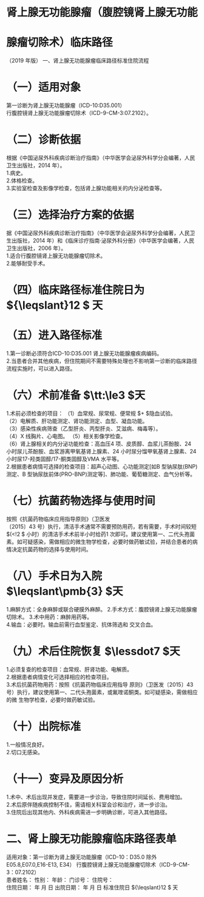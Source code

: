 # 肾上腺无功能腺瘤（腹腔镜肾上腺无功能  
# 腺瘤切除术）临床路径  
（2019 年版） 一、肾上腺无功能腺瘤临床路径标准住院流程  
# （一）适用对象  
第一诊断为肾上腺无功能腺瘤（ICD-10:D35.001）  
行腹腔镜肾上腺无功能腺瘤切除术（ICD-9-CM-3:07.2102）。  
# （二）诊断依据  
根据《中国泌尿外科疾病诊断治疗指南》（中华医学会泌尿外科学分会编著，人民卫生出版社，2014 年）。  
1.病史。  
2.体格检查。  
3.实验室检查及影像学检查，包括肾上腺功能相关的内分泌检查等。  
# （三）选择治疗方案的依据  
据《中国泌尿外科疾病诊断治疗指南》（中华医学会泌尿外科学分会编著，人民卫生出版社，2014 年）和《临床诊疗指南·泌尿外科分册》（中华医学会编著，人民卫生出版社，2006 年）。  
1.适合行腹腔镜肾上腺无功能腺瘤切除术。  
2.能够耐受手术。  
# （四）临床路径标准住院日为 ${\leqslant}12 $ 天  
# （五）进入路径标准  
1.第一诊断必须符合ICD-10:D35.001 肾上腺无功能腺瘤疾病编码。  
2.当患者合并其他疾病，但住院期间不需要特殊处理也不影响第一诊断的临床路径流程实施时，可以进入路径。  
# （六）术前准备 $\tt:\le3 $天  
1.术前必须检查的项目： （1）血常规、尿常规、便常规 $+ $隐血试验。  
（2）电解质、肝功能测定、肾功能测定、血型、凝血功能。  
（3）感染性疾病筛查（乙型肝炎、丙型肝炎、艾滋病、梅毒等）。  
（4）X 线胸片、心电图。 （5）相关影像学检查。  
（6）肾上腺相关的内分泌功能检查：高血压4 项、皮质醇、血浆儿茶酚胺、24 小时尿儿茶酚胺、血浆游离甲氧基肾上腺素、24 小时尿分馏甲氧基肾上腺素、24 小时尿17-羟类固醇/17-酮类固醇及VMA 水平等。  
2.根据患者病情可选择的检查项目：超声心动图、心功能测定[如B 型钠尿肽(BNP)测定、B 型钠尿肽前体(PRO-BNP)测定等]、肺功能、葡萄糖测定、血气分析等。  
# （七）抗菌药物选择与使用时间  
按照《抗菌药物临床应用指导原则》（卫医发  
〔2015〕43 号）执行，清洁手术通常不需要预防用药，若有需要，手术时间较短 $(<\!2 $ 小时）的清洁手术术前半小时给药1 次即可。建议使用第一、二代头孢菌素。如可疑感染，需做相应的微生物学检查，必要时做药敏试验，并结合患者的病情决定抗菌药物的选择与使用时间。  
# （八）手术日为入院 $\leqslant\pmb{3} $天  
1.麻醉方式：全身麻醉或联合硬膜外麻醉。 2.手术方式：腹腔镜肾上腺无功能腺瘤切除术。 3.术中用药：麻醉用药等。  
4.输血：必要时。输血前需行血型鉴定、抗体筛选和 交叉合血。  
# （九）术后住院恢复 $\lessdot7 $天  
1.必须复查的检查项目：血常规、肝肾功能、电解质。  
2.根据患者病情变化可选择相应的检查项目。  
3.术后抗菌药物用药：按照《抗菌药物临床应用指导 原则》（卫医发〔2015〕43 号）执行，建议使用第一、二代头孢菌素，或氟喹诺酮类。如可疑感染，需做相应的微 生物学检查，必要时做药敏试验。  
# （十）出院标准  
1.一般情况良好。  
2.切口无感染。  
# （十一）变异及原因分析  
1.术中、术后出现并发症，需要进一步诊治，导致住院时间延长、费用增加。  
2.术后原伴随疾病控制不佳，需请相关科室会诊和治疗，进一步诊治。  
3.住院后出现其他内、外科疾病需进一步明确诊断，可进入其他路径。  
# 二、肾上腺无功能腺瘤临床路径表单  
适用对象：第一诊断为肾上腺无功能腺瘤（ICD-10：D35.0 除外E05.8,E07.0,E16-E13, E34） 行腹腔镜肾上腺无功能腺瘤切除术（ICD-9-CM-3：07.2102）  
患者姓名：               性别：    年龄：      门诊号：        住院号：  
住院日期：    年    月   日   出院日期：     年    月    日   标准住院日 ${\leqslant}12 $ 天  
